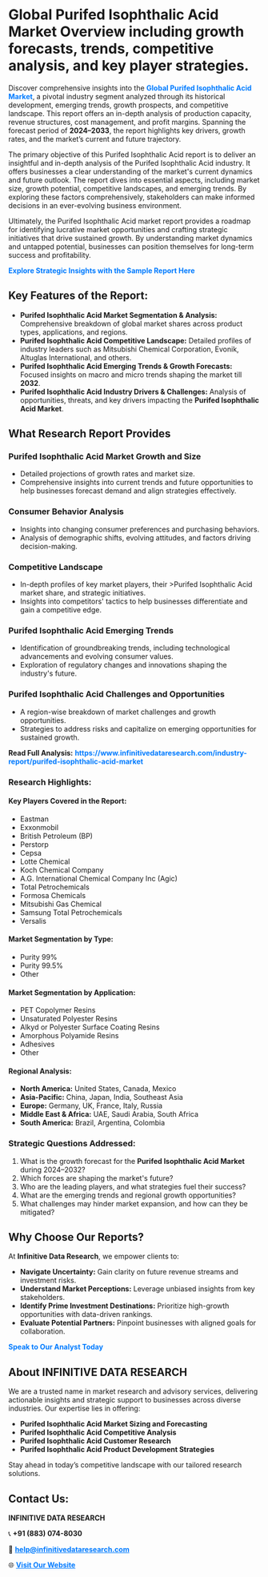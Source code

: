 <h1>Global Purifed Isophthalic Acid Market Overview including growth forecasts, trends, competitive analysis, and key player strategies.</h1>
<p>
Discover comprehensive insights into the 
<a href="https://www.infinitivedataresearch.com/industry-report/purifed-isophthalic-acid-market" rel="dofollow" style="color: #007BFF; text-decoration: none;"><strong>Global Purifed Isophthalic Acid Market</strong></a>, a pivotal industry segment analyzed through its historical development, emerging trends, growth prospects, and competitive landscape. This report offers an in-depth analysis of production capacity, revenue structures, cost management, and profit margins. Spanning the forecast period of <strong>2024–2033</strong>, the report highlights key drivers, growth rates, and the market’s current and future trajectory.
</p>
<p>
The primary objective of this Purifed Isophthalic Acid report is to deliver an insightful and in-depth analysis of the Purifed Isophthalic Acid industry. It offers businesses a clear understanding of the market's current dynamics and future outlook. The report dives into essential aspects, including market size, growth potential, competitive landscapes, and emerging trends. By exploring these factors comprehensively, stakeholders can make informed decisions in an ever-evolving business environment.
</p>
<p>
Ultimately, the Purifed Isophthalic Acid market report provides a roadmap for identifying lucrative market opportunities and crafting strategic initiatives that drive sustained growth. By understanding market dynamics and untapped potential, businesses can position themselves for long-term success and profitability.
</p>
<p>
<a href="https://www.infinitivedataresearch.com/request-sample/reportId=105971" style="color: #007BFF; text-decoration: none;"><strong>Explore Strategic Insights with the Sample Report Here</strong></a>
</p>

<h2>Key Features of the Report:</h2>
<ul>
<li><strong>Purifed Isophthalic Acid Market Segmentation & Analysis:</strong> Comprehensive breakdown of global market shares across product types, applications, and regions.</li>
<li><strong>Purifed Isophthalic Acid Competitive Landscape:</strong> Detailed profiles of industry leaders such as Mitsubishi Chemical Corporation, Evonik, Altuglas International, and others.</li>
<li><strong>Purifed Isophthalic Acid Emerging Trends & Growth Forecasts:</strong> Focused insights on macro and micro trends shaping the market till <strong>2032</strong>.</li>
<li><strong>Purifed Isophthalic Acid Industry Drivers & Challenges:</strong> Analysis of opportunities, threats, and key drivers impacting the <strong>Purifed Isophthalic Acid Market</strong>.</li>
</ul>

<h2>What Research Report Provides</h2>
<h3>Purifed Isophthalic Acid Market Growth and Size</h3>
<ul>
<li>Detailed projections of growth rates and market size.</li>
<li>Comprehensive insights into current trends and future opportunities to help businesses forecast demand and align strategies effectively.</li>
</ul>

<h3>Consumer Behavior Analysis</h3>
<ul>
<li>Insights into changing consumer preferences and purchasing behaviors.</li>
<li>Analysis of demographic shifts, evolving attitudes, and factors driving decision-making.</li>
</ul>

<h3>Competitive Landscape</h3>
<ul>
<li>In-depth profiles of key market players, their >Purifed Isophthalic Acid market share, and strategic initiatives.</li>
<li>Insights into competitors' tactics to help businesses differentiate and gain a competitive edge.</li>
</ul>

<h3>Purifed Isophthalic Acid Emerging Trends</h3>
<ul>
<li>Identification of groundbreaking trends, including technological advancements and evolving consumer values.</li>
<li>Exploration of regulatory changes and innovations shaping the industry's future.</li>
</ul>

<h3>Purifed Isophthalic Acid Challenges and Opportunities</h3>
<ul>
<li>A region-wise breakdown of market challenges and growth opportunities.</li>
<li>Strategies to address risks and capitalize on emerging opportunities for sustained growth.</li>
</ul>
<p><strong>Read Full Analysis:</strong> <a href="https://www.infinitivedataresearch.com/industry-report/purifed-isophthalic-acid-market" rel="dofollow" style="color: #007BFF; text-decoration: none;"><strong>https://www.infinitivedataresearch.com/industry-report/purifed-isophthalic-acid-market</strong></a></p>
<h3>Research Highlights:</h3>
<h4>Key Players Covered in the Report:</h4>
<ul><li>Eastman</li><li>Exxonmobil</li><li>British Petroleum (BP)</li><li>Perstorp</li><li>Cepsa</li><li>Lotte Chemical</li><li>Koch Chemical Company</li><li>A.G. International Chemical Company Inc (Agic)</li><li>Total Petrochemicals</li><li>Formosa Chemicals</li><li>Mitsubishi Gas Chemical</li><li>Samsung Total Petrochemicals</li><li>Versalis</li></ul>
<h4>Market Segmentation by Type:</h4>
<ul><li>Purity 99%</li><li>Purity 99.5%</li><li>Other</li></ul>
<h4>Market Segmentation by Application:</h4>
<ul><li>PET Copolymer Resins</li><li>Unsaturated Polyester Resins</li><li>Alkyd or Polyester Surface Coating Resins</li><li>Amorphous Polyamide Resins</li><li>Adhesives</li><li>Other</li></ul>

<h4>Regional Analysis:</h4>
<ul>
<li><strong>North America:</strong> United States, Canada, Mexico</li>
<li><strong>Asia-Pacific:</strong> China, Japan, India, Southeast Asia</li>
<li><strong>Europe:</strong> Germany, UK, France, Italy, Russia</li>
<li><strong>Middle East & Africa:</strong> UAE, Saudi Arabia, South Africa</li>
<li><strong>South America:</strong> Brazil, Argentina, Colombia</li>
</ul>

<h3>Strategic Questions Addressed:</h3>
<ol>
<li>What is the growth forecast for the <strong>Purifed Isophthalic Acid Market</strong> during 2024–2032?</li>
<li>Which forces are shaping the market's future?</li>
<li>Who are the leading players, and what strategies fuel their success?</li>
<li>What are the emerging trends and regional growth opportunities?</li>
<li>What challenges may hinder market expansion, and how can they be mitigated?</li>
</ol>

<h2>Why Choose Our Reports?</h2>
<p>At <strong>Infinitive Data Research</strong>, we empower clients to:</p>
<ul>
<li><strong>Navigate Uncertainty:</strong> Gain clarity on future revenue streams and investment risks.</li>
<li><strong>Understand Market Perceptions:</strong> Leverage unbiased insights from key stakeholders.</li>
<li><strong>Identify Prime Investment Destinations:</strong> Prioritize high-growth opportunities with data-driven rankings.</li>
<li><strong>Evaluate Potential Partners:</strong> Pinpoint businesses with aligned goals for collaboration.</li>
</ul>
<p><a href="https://www.infinitivedataresearch.com/industry-report/purifed-isophthalic-acid-market" rel="dofollow" style="color: #007BFF; text-decoration: none;"><strong>Speak to Our Analyst Today</strong></a></p>

<h2>About INFINITIVE DATA RESEARCH</h2>
<p>We are a trusted name in market research and advisory services, delivering actionable insights and strategic support to businesses across diverse industries. Our expertise lies in offering:</p>
<ul>
<li><strong>Purifed Isophthalic Acid Market Sizing and Forecasting</strong></li>
<li><strong>Purifed Isophthalic Acid Competitive Analysis</strong></li>
<li><strong>Purifed Isophthalic Acid Customer Research</strong></li>
<li><strong>Purifed Isophthalic Acid Product Development Strategies</strong></li>
</ul>
<p>Stay ahead in today’s competitive landscape with our tailored research solutions.</p>

<h2>Contact Us:</h2>
<p><strong>INFINITIVE DATA RESEARCH</strong></p>
<p>📞 <strong>+91 (883) 074-8030</strong></p>
<p>📧 <strong><a href="mailto:help@infinitivedataresearch.com" style="color: #007BFF;">help@infinitivedataresearch.com</a></strong></p>
<p>🌐 <strong><a href="https://www.infinitivedataresearch.com" rel="dofollow" style="color: #007BFF;">Visit Our Website</a></strong></p>